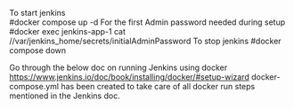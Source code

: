 To start jenkins    
    #docker compose up -d
For the first Admin password needed during setup
    #docker exec jenkins-app-1 cat //var/jenkins_home/secrets/initialAdminPassword
To stop jenkins
    #docker compose down

Go through the below doc on running Jenkins using docker
https://www.jenkins.io/doc/book/installing/docker/#setup-wizard
docker-compose.yml has been created to take care of all docker run steps mentioned in the Jenkins doc.